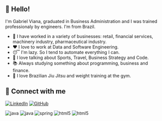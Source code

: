 👋 Hello!
-----

I'm Gabriel Viana, graduated in Business Administration and I was trained professionaly by engineers. I'm from Brazil.

- 🔭 I have worked in a variety of businesses: retail, financial services, machinery industry, pharmaceutical industry.
- ❤️ I love to work at Data and Software Engineering.
- 😴 I'm lazy. So I tend to automate everything I can. 
- 💬 I love talking about Sports, Travel, Business Strategy and Code.
- 📚 Always studying something about programming, business and finance.
- 🥋 I love Brazilian Jiu Jitsu and weight training at the gym.


🔗 Connect with me
---
[![LinkedIn](https://img.shields.io/badge/LinkedIn-0077B5?style=for-the-badge&logo=linkedin&logoColor=white)](https://www.linkedin.com/in/gabriel-ob-viana)
[![GitHub](https://img.shields.io/badge/GitHub-100000?style=for-the-badge&logo=github&logoColor=white)](https://github.com/GabrielObViana)


<img alig="center" alt="java" src="https://img.shields.io/badge/Python-3776AB?style=for-the-badge&logo=python&logoColor=white" /> <img alig="center" alt="java" src="https://img.shields.io/badge/Java-ED8B00?style=for-the-badge&logo=openjdk&logoColor=white" /> <img alig="center" alt="spring" src="https://img.shields.io/badge/Spring-6DB33F?style=for-the-badge&logo=spring&logoColor=white" /> <img alig="center" alt="html5" src="https://img.shields.io/badge/MySQL-00000F?style=for-the-badge&logo=mysql&logoColor=white" /> <img alig="center" alt="html5" src="https://img.shields.io/badge/GIT-E44C30?style=for-the-badge&logo=git&logoColor=white" />
